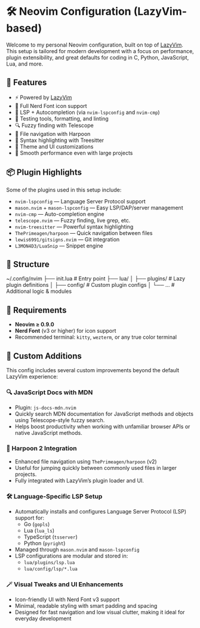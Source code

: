 # 🛠️ Neovim Configuration (LazyVim-based)

Welcome to my personal Neovim configuration, built on top of [LazyVim](https://github.com/LazyVim/LazyVim). This setup is tailored for modern development with a focus on performance, plugin extensibility, and great defaults for coding in C, Python, JavaScript, Lua, and more.

## 🚀 Features

- ⚡ Powered by [LazyVim](https://github.com/LazyVim/LazyVim)
- 🌈 Full Nerd Font icon support
- 🧠 LSP + Autocompletion (via `nvim-lspconfig` and `nvim-cmp`)
- 🧪 Testing tools, formatting, and linting
- 🔍 Fuzzy finding with Telescope
- 🧭 File navigation with Harpoon
- 🌲 Syntax highlighting with Treesitter
- 🎨 Theme and UI customizations
- 🐢 Smooth performance even with large projects

## 📦 Plugin Highlights

Some of the plugins used in this setup include:

- `nvim-lspconfig` — Language Server Protocol support
- `mason.nvim` + `mason-lspconfig` — Easy LSP/DAP/server management
- `nvim-cmp` — Auto-completion engine
- `telescope.nvim` — Fuzzy finding, live grep, etc.
- `nvim-treesitter` — Powerful syntax highlighting
- `ThePrimeagen/harpoon` — Quick navigation between files
- `lewis6991/gitsigns.nvim` — Git integration
- `L3MON4D3/LuaSnip` — Snippet engine

## 📁 Structure

~/.config/nvim
├── init.lua # Entry point
├── lua/
│ ├── plugins/ # Lazy plugin definitions
│ ├── config/ # Custom plugin configs
│ └── ... # Additional logic & modules

## 🧰 Requirements

- **Neovim ≥ 0.9.0**
- **Nerd Font** (v3 or higher) for icon support
- Recommended terminal: `kitty`, `wezterm`, or any true color terminal

## 🧪 Custom Additions

This config includes several custom improvements beyond the default LazyVim experience:

### 🔍 JavaScript Docs with MDN

- Plugin: `js-docs-mdn.nvim`
- Quickly search MDN documentation for JavaScript methods and objects using Telescope-style fuzzy search.
- Helps boost productivity when working with unfamiliar browser APIs or native JavaScript methods.

### 🚀 Harpoon 2 Integration

- Enhanced file navigation using `ThePrimeagen/harpoon` (v2)
- Useful for jumping quickly between commonly used files in larger projects.
- Fully integrated with LazyVim’s plugin loader and UI.

### 🛠️ Language-Specific LSP Setup

- Automatically installs and configures Language Server Protocol (LSP) support for:
  - Go (`gopls`)
  - Lua (`lua_ls`)
  - TypeScript (`tsserver`)
  - Python (`pyright`)
- Managed through `mason.nvim` and `mason-lspconfig`
- LSP configurations are modular and stored in:
  - `lua/plugins/lsp.lua`
  - `lua/config/lsp/*.lua`

### 🪄 Visual Tweaks and UI Enhancements

- Icon-friendly UI with Nerd Font v3 support
- Minimal, readable styling with smart padding and spacing
- Designed for fast navigation and low visual clutter, making it ideal for everyday development

